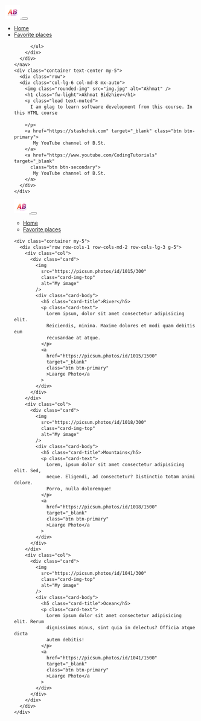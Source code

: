 <!DOCTYPE html>
<html lang="en">
  <head>
    <meta charset="UTF-8" />
    <meta name="viewport" content="width=device-width, initial-scale=1.0" />
    <title>Akhmat Bidzhiev</title>
    <link
      href="https://cdn.jsdelivr.net/npm/bootstrap@5.1.3/dist/css/bootstrap.min.css"
      rel="stylesheet"
      integrity="sha384-1BmE4kWBq78iYhFldvKuhfTAU6auU8tT94WrHftjDbrCEXSU1oBoqyl2QvZ6jIW3"
      crossorigin="anonymous" />
    <script src="https://cdn.jsdelivr.net/npm/bootstrap@5.1.3/dist/js/bootstrap.bundle.min.js" integrity="sha384-ka7Sk0Gln4gmtz2MlQnikT1wXgYsOg+OMhuP+IlRH9sENBO0LRn5q+8nbTov4+1p" 
    crossorigin="anonymous"></script>
    <link rel="apple-touch-icon" sizes="180x180" href="/apple-touch-icon.png" />
    <link rel="icon" type="image/png" sizes="32x32" href="/favicon-32x32.png" />
    <link rel="icon" type="image/png" sizes="16x16" href="/favicon-16x16.png" />
    <link rel="manifest" href="/site.webmanifest" />
    <style>
     .rounded-img {
        width: 60%;
        border-radius: 50%;
        box-shadow: 0 0 10px rgba(0, 0, 0, 0.4);
        padding: 0.6em;
        margin-bottom: 1em
      } 
    </style>
  </head>
  <body>
    <nav class="navbar navbar-expand-lg navbar-dark bg-dark">
      <div class="container">
        <a class="navbar-brand p-0" href="/">
          <img src="AB.png" alt="AB"width="40" />
        </a>
        <button class="navbar-toggler" type="button" data-bs-toggle="collapse" data-bs-target="#navbarNav" aria-controls="navbarNav" aria-expanded="false" aria-label="Toggle navigation">
          <span class="navbar-toggler-icon"></span>
        </button>
        <div class="collapse navbar-collapse" id="navbarNav">
          <ul class="navbar-nav">
            <li class="nav-item">
              <a class="nav-link active" aria-current="page" href="/">Home</a>
            </li>
            <li class="nav-item">
              <a class="nav-link" href="places.html">Favorite places</a>
            </li>
           
          </ul>
        </div>
      </div>
    </nav>
    <div class="container text-center my-5">
      <div class="row">
      <div class="col-lg-6 col-md-8 mx-auto">
        <img class="rounded-img" src="img.jpg" alt="Akhmat" />
        <h1 class="fw-light">Akhmat Bidzhiev</h1>
        <p class="lead text-muted">
          I am glag to learn software development from this course. In this HTML course
          
        </p>
        <a href="https://stashchuk.com" target="_blank" class="btn btn-primary"> 
           My YouTube channel of B.St.
        </a>
        <a href="https://www.youtube.com/CodingTutorials" target="_blank" 
          class="btn btn-secondary">
           My YouTube channel of B.St.
        </a>
      </div>
    </div>
  </body>
</html>
<!DOCTYPE html>
<html lang="en">
  <head>
    <meta charset="UTF-8" />
    <meta name="viewport" content="width=device-width, initial-scale=1.0" />
    <title>My favorite places</title>
    <link
      href="https://cdn.jsdelivr.net/npm/bootstrap@5.1.3/dist/css/bootstrap.min.css"
      rel="stylesheet"
      integrity="sha384-1BmE4kWBq78iYhFldvKuhfTAU6auU8tT94WrHftjDbrCEXSU1oBoqyl2QvZ6jIW3"
      crossorigin="anonymous"
    />
    <script
      src="https://cdn.jsdelivr.net/npm/bootstrap@5.1.3/dist/js/bootstrap.bundle.min.js"
      integrity="sha384-ka7Sk0Gln4gmtz2MlQnikT1wXgYsOg+OMhuP+IlRH9sENBO0LRn5q+8nbTov4+1p"
      crossorigin="anonymous"
    ></script>
    <link rel="apple-touch-icon" sizes="180x180" href="/apple-touch-icon.png" />
    <link rel="icon" type="image/png" sizes="32x32" href="/favicon-32x32.png" />
    <link rel="icon" type="image/png" sizes="16x16" href="/favicon-16x16.png" />
    <link rel="manifest" href="/site.webmanifest" />
    <style>
      .card {
        border-radius: 1em;
        text-align: center;
        padding: 1em;
      }
      .card:hover {
        background-color: rgba(0, 0, 0, 0.1);
      }
      .card img {
        border-radius: 50%;
        width: 60%;
        margin: auto;
      }
    </style>
  </head>
  <body>
    <nav class="navbar navbar-expand-lg navbar-dark bg-dark">
      <div class="container">
        <a class="navbar-brand p-0" href="/">
          <img src="AB.png" alt="AB" width="40" />
        </a>
        <button
          class="navbar-toggler"
          type="button"
          data-bs-toggle="collapse"
          data-bs-target="#navbarNav"
          aria-controls="navbarNav"
          aria-expanded="false"
          aria-label="Toggle navigation"
        >
          <span class="navbar-toggler-icon"></span>
        </button>
        <div class="collapse navbar-collapse" id="navbarNav">
          <ul class="navbar-nav">
            <li class="nav-item">
              <a class="nav-link" aria-current="page" href="/">Home</a>
            </li>
            <li class="nav-item">
              <a class="nav-link active" href="places.html">Favorite places</a>
            </li>
          </ul>
        </div>
      </div>
    </nav>

    <div class="container my-5">
      <div class="row row-cols-1 row-cols-md-2 row-cols-lg-3 g-5">
        <div class="col">
          <div class="card">
            <img
              src="https://picsum.photos/id/1015/300"
              class="card-img-top"
              alt="My image"
            />
            <div class="card-body">
              <h5 class="card-title">River</h5>
              <p class="card-text">
                Lorem ipsum, dolor sit amet consectetur adipisicing elit.
                Reiciendis, minima. Maxime dolores et modi quam debitis eum
                recusandae at atque.
              </p>
              <a
                href="https://picsum.photos/id/1015/1500"
                target="_blank"
                class="btn btn-primary"
                >Laarge Photo</a
              >
            </div>
          </div>
        </div>
        <div class="col">
          <div class="card">
            <img
              src="https://picsum.photos/id/1018/300"
              class="card-img-top"
              alt="My image"
            />
            <div class="card-body">
              <h5 class="card-title">Mountains</h5>
              <p class="card-text">
                Lorem, ipsum dolor sit amet consectetur adipisicing elit. Sed,
                neque. Eligendi, ad consectetur? Distinctio totam animi dolore.
                Porro, nulla doloremque!
              </p>
              <a
                href="https://picsum.photos/id/1018/1500"
                target="_blank"
                class="btn btn-primary"
                >Laarge Photo</a
              >
            </div>
          </div>
        </div>
        <div class="col">
          <div class="card">
            <img
              src="https://picsum.photos/id/1041/300"
              class="card-img-top"
              alt="My image"
            />
            <div class="card-body">
              <h5 class="card-title">Ocean</h5>
              <p class="card-text">
                Lorem ipsum dolor sit amet consectetur adipisicing elit. Rerum
                dignissimos minus, sint quia in delectus? Officia atque dicta
                autem debitis!
              </p>
              <a
                href="https://picsum.photos/id/1041/1500"
                target="_blank"
                class="btn btn-primary"
                >Laarge Photo</a
              >
            </div>
          </div>
        </div>
      </div>
    </div>
  </body>
</html>

